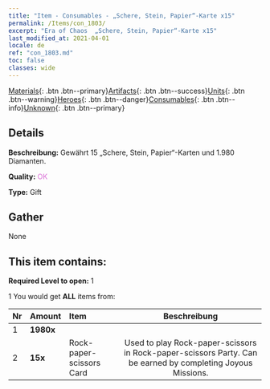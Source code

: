 ```yaml
---
title: "Item - Consumables - „Schere, Stein, Papier“-Karte x15"
permalink: /Items/con_1803/
excerpt: "Era of Chaos  „Schere, Stein, Papier“-Karte x15"
last_modified_at: 2021-04-01
locale: de
ref: "con_1803.md"
toc: false
classes: wide
---
```

 [Materials](/de/Items/){: .btn .btn--primary}[Artifacts](/de/Items/Artifacts/){: .btn .btn--success}[Units](/de/Items/Units/){: .btn .btn--warning}[Heroes](/de/Items/Heroes/){: .btn .btn--danger}[Consumables](/de/Items/Consumables/){: .btn .btn--info}[Unknown](/de/Items/Unknown/){: .btn .btn--primary}

## Details
 **Beschreibung:** Gewährt 15 „Schere, Stein, Papier“-Karten und 1.980 Diamanten.

 **Quality:** <span style="color: #DA70D6">OK</span>

 **Type:** Gift

## Gather

  None

## This item contains:

 **Required Level to open:** 1

 1 You would get **ALL** items  from:

  | Nr | Amount |     Item    | Beschreibung |
  |:---|:-------|:------------|:-----------:|
  | 1 |  **1980x** | <i class="fas fa-gem"/> |  | 
  | 2 |  **15x** | Rock-paper-scissors Card | Used to play Rock-paper-scissors in Rock-paper-scissors Party. Can be earned by completing Joyous Missions.  | 
